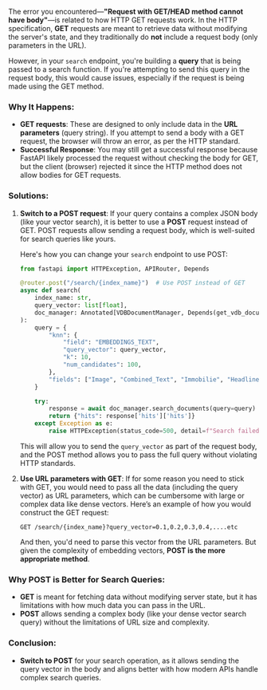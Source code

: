 The error you encountered—**"Request with GET/HEAD method cannot have body"**—is related to how HTTP GET requests work. In the HTTP specification, **GET** requests are meant to retrieve data without modifying the server's state, and they traditionally do **not** include a request body (only parameters in the URL).

However, in your `search` endpoint, you're building a **query** that is being passed to a search function. If you're attempting to send this query in the request body, this would cause issues, especially if the request is being made using the GET method.

### Why It Happens:
- **GET requests**: These are designed to only include data in the **URL parameters** (query string). If you attempt to send a body with a GET request, the browser will throw an error, as per the HTTP standard.
- **Successful Response**: You may still get a successful response because FastAPI likely processed the request without checking the body for GET, but the client (browser) rejected it since the HTTP method does not allow bodies for GET requests.

### Solutions:

1. **Switch to a POST request**:
   If your query contains a complex JSON body (like your vector search), it is better to use a **POST** request instead of GET. POST requests allow sending a request body, which is well-suited for search queries like yours.

   Here's how you can change your `search` endpoint to use POST:

   ```python
   from fastapi import HTTPException, APIRouter, Depends

   @router.post("/search/{index_name}")  # Use POST instead of GET
   async def search(
       index_name: str,
       query_vector: list[float],
       doc_manager: Annotated[VDBDocumentManager, Depends(get_vdb_document_manager)]
   ):
       query = {
           "knn": {
               "field": "EMBEDDINGS_TEXT",
               "query_vector": query_vector,
               "k": 10,
               "num_candidates": 100,
           },
           "fields": ["Image", "Combined_Text", "Immobilie", "Headline", "Lage"],
       }

       try:
           response = await doc_manager.search_documents(query=query)
           return {"hits": response['hits']['hits']}
       except Exception as e:
           raise HTTPException(status_code=500, detail=f"Search failed: {str(e)}")
   ```

   This will allow you to send the `query_vector` as part of the request body, and the POST method allows you to pass the full query without violating HTTP standards.

2. **Use URL parameters with GET**:
   If for some reason you need to stick with GET, you would need to pass all the data (including the query vector) as URL parameters, which can be cumbersome with large or complex data like dense vectors. Here’s an example of how you would construct the GET request:

   ```
   GET /search/{index_name}?query_vector=0.1,0.2,0.3,0.4,....etc
   ```

   And then, you'd need to parse this vector from the URL parameters. But given the complexity of embedding vectors, **POST is the more appropriate method**.

### Why POST is Better for Search Queries:
- **GET** is meant for fetching data without modifying server state, but it has limitations with how much data you can pass in the URL.
- **POST** allows sending a complex body (like your dense vector search query) without the limitations of URL size and complexity.

### Conclusion:
- **Switch to POST** for your search operation, as it allows sending the query vector in the body and aligns better with how modern APIs handle complex search queries.
